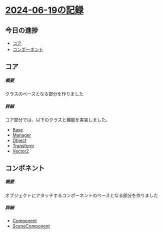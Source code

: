 # [2024-06-19の記録](../README.md)

## 今日の進捗
- [コア](#コア)
- [コンポーネント](#コンポネント)

## コア
##### 概要
クラスのベースとなる部分を作りました
##### 詳細
コア部分では、以下のクラスと機能を実装しました。
- [Base](https://github.com/Shatang0821/EngineBase/blob/main/EngineBase/Base.h)
- [Manager](https://github.com/Shatang0821/EngineBase/blob/main/EngineBase/Manager.h)
- [Object](https://github.com/Shatang0821/EngineBase/blob/main/EngineBase/Object.h)
- [Transform](https://github.com/Shatang0821/EngineBase/blob/main/EngineBase/Transform.h)
- [Vector2](https://github.com/Shatang0821/EngineBase/blob/main/EngineBase/Vector2.h)
## コンポネント
##### 概要
オブジェクトにアタッチするコンポーネントのベースとなる部分を作りました
##### 詳細
- [Component](https://github.com/Shatang0821/EngineBase/blob/main/EngineBase/Component.h)
- [SceneComponent](https://github.com/Shatang0821/EngineBase/blob/main/EngineBase/SceneComponent.h)
